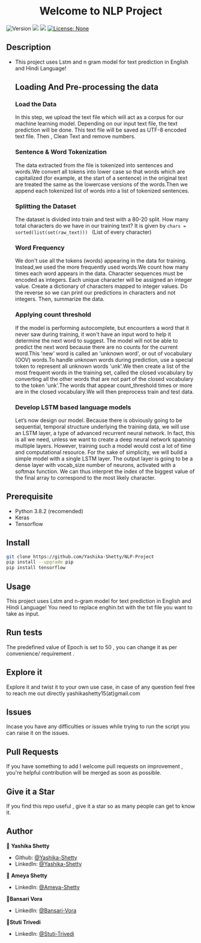 <h1 align="center">Welcome to NLP Project </h1>
<p>
  <img alt="Version" src="https://img.shields.io/badge/version-0.1.3-blue.svg?cacheSeconds=2592000" />
  <img src="https://img.shields.io/badge/npm-%3E%3D5.5.0-blue.svg" />
  <img src="https://img.shields.io/badge/node-%3E%3D9.3.0-blue.svg" />
  <a href="#" target="_blank">
    <img alt="License: None" src="https://img.shields.io/badge/License-None-yellow.svg" />
  </a>
</p>

## Description
- This project uses Lstm and n gram model for text prediction in English and Hindi Language!

  ## Loading And Pre-processing the data
  ### Load the Data
    In this step, we upload the text file which will act as a corpus for our machine learning model. Depending on our input text file, the text prediction will be done. This text file will be saved as UTF-8 encoded text file. Then , Clean Text and remove numbers.
  ### Sentence & Word Tokenization
    The data extracted from the file is tokenized into sentences and words.We convert all tokens into lower case so that words which are capitalized (for example, at the start of a sentence) in the original text are treated the same as the lowercase versions of the words.Then we append each tokenized list of words into a list of tokenized sentences.
  ### Splitting the Dataset
    The dataset is divided into train and test with a 80-20 split.
    How many total characters do we have in our training text? It is given by ```chars = sorted(list(set(raw_text))) ``` (List of every character)
  ### Word Frequency
    We don't use all the tokens (words) appearing in the data for training. Instead,we used the more frequently used words.We count how many times each word appears in the data. Character sequences must be encoded as integers. Each unique character will be assigned an integer value. Create a dictionary of characters mapped to integer values. Do the reverse so we can print our predictions in characters and not integers. Then, summarize the data.
  ### Applying count threshold
    If the model is performing autocomplete, but encounters a word that it never saw during training, it won't have an input word to help it determine the next word to suggest. The model will not be able to predict the next word because there are no counts for the current word.This 'new' word is called an 'unknown word', or out of vocabulary (OOV) words.To handle unknown words during prediction, use a special token to represent all unknown words 'unk'.We then create a list of the most frequent words in the training set, called the closed vocabulary by converting all the other words that are not part of the closed vocabulary to the token 'unk'.The words that appear count_threshold times or more are in the closed vocabulary.We will then preprocess train and test data.
  ### Develop LSTM based language models
    Let’s now design our model. Because there is obviously going to be sequential, temporal structure underlying the training data, we will use an LSTM layer, a type of advanced recurrent neural network. In fact, this is all we need, unless we want to create a deep neural network spanning multiple layers. However, training such a model would cost a lot of time and computational resource. For the sake of simplicity, we will build a simple model with a single LSTM layer. The output layer is going to be a dense layer with vocab_size number of neurons, activated with a softmax function. We can thus interpret the index of the biggest value of the final array to correspond to the most likely character.


## Prerequisite

- Python 3.8.2 (recomended)
- Keras
- Tensorflow
## Install

```sh
git clone https://github.com/Yashika-Shetty/NLP-Project
pip install --upgrade pip
pip install tensorflow
```

## Usage

This project uses Lstm and n-gram model for text prediction in English and Hindi Language! You need to replace enghin.txt with the txt file you want to take as input.


## Run tests

The predefined value of Epoch is set to 50 , you can change it as per convenience/ requirement  .

## Explore it
Explore it and twist it to your own use case, in case of any question feel free to reach me out directly yashikashetty15(at)gmail.com

## Issues
Incase you have any difficulties or issues while trying to run the script you can raise it on the issues.

## Pull Requests
If you have something to add I welcome pull requests on improvement , you're helpful contribution will be merged as soon as possible.

## Give it a Star
If you find this repo useful , give it a star so as many people can get to know it.

## Author

👤 **Yashika Shetty**

* Github: [@Yashika-Shetty](https://github.com/Yashika-Shetty)
* LinkedIn: [@Yashika-Shetty](https://linkedin.com/in/Yashika-Shetty)

👤 **Ameya Shetty**

* LinkedIn: [@Ameya-Shetty](https://in.linkedin.com/in/ameya-shetty-472b1b19b)

👤**Bansari Vora**

* LinkedIn: [@Bansari-Vora](https://in.linkedin.com/in/bansari-vora-04bba91aa)

👤**Stuti Trivedi**

* LinkedIn: [@Stuti-Trivedi](https://in.linkedin.com/in/stuti-trivedi-a9428a1b2)
